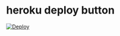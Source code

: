 

# heroku deploy button


[![Deploy](https://www.herokucdn.com/deploy/button.svg)](https://heroku.com/deploy)


